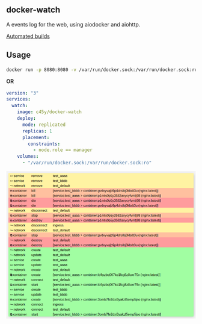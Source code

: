 ## docker-watch

A events log for the web, using aiodocker and aiohttp. 

[Automated builds](https://hub.docker.com/r/c45y/docker-watch/)

## Usage
```bash
docker run -p 8080:8080 -v /var/run/docker.sock:/var/run/docker.sock:ro c45y/docker-watch
```
**OR**

```yaml
version: "3"
services:
  watch:
    image: c45y/docker-watch
    deploy:
      mode: replicated
      replicas: 1
      placement:
        constraints:
          - node.role == manager
    volumes:
      - "/var/run/docker.sock:/var/run/docker.sock:ro"
```


![screenshot.png](screenshot.png)